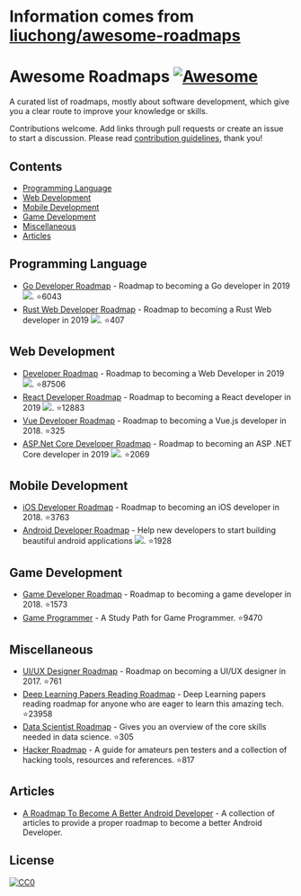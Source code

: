 # Information comes from [liuchong/awesome-roadmaps](https://github.com/liuchong/awesome-roadmaps)
# Awesome Roadmaps [![Awesome](https://awesome.re/badge.svg)](https://awesome.re)

A curated list of roadmaps, mostly about software development, which give you a clear route to improve your knowledge or skills.

Contributions welcome.
Add links through pull requests or create an issue to start a discussion.
Please read [contribution guidelines](contributing.md), thank you!

## Contents

- [Programming Language](#programming-language)
- [Web Development](#web-development)
- [Mobile Development](#mobile-development)
- [Game Development](#game-development)
- [Miscellaneous](#miscellaneous)
- [Articles](#articles)

## Programming Language
- [Go Developer Roadmap](https://github.com/Alikhll/golang-developer-roadmap) - Roadmap to becoming a Go developer in 2019 [<img src="https://img.shields.io/badge/Roadmap-2019-yellowgreen.svg">](https://github.com/Alikhll/golang-developer-roadmap). :star:6043
- [Rust Web Developer Roadmap](https://github.com/csharad/rust-web-developer-roadmap) - Roadmap to becoming a Rust Web developer in 2019 [<img src="https://img.shields.io/badge/Roadmap-2019-yellowgreen.svg">](https://github.com/csharad/rust-web-developer-roadmap). :star:407

## Web Development
- [Developer Roadmap](https://github.com/kamranahmedse/developer-roadmap) - Roadmap to becoming a Web Developer in 2019 [<img src="https://img.shields.io/badge/Roadmap-2019-yellowgreen.svg">](https://github.com/kamranahmedse/developer-roadmap#-introduction). :star:87506
- [React Developer Roadmap](https://github.com/adam-golab/react-developer-roadmap) - Roadmap to becoming a React developer in 2019 [<img src="https://img.shields.io/badge/Roadmap-2019-yellowgreen.svg">](https://github.com/adam-golab/react-developer-roadmap). :star:12883
- [Vue Developer Roadmap](https://github.com/flaviocopes/vue-developer-roadmap) - Roadmap to becoming a Vue.js developer in 2018. :star:325
- [ASP.Net Core Developer Roadmap](https://github.com/MoienTajik/AspNetCore-Developer-Roadmap) - Roadmap to becoming an ASP .NET Core developer in 2019 [<img src="https://img.shields.io/badge/Roadmap-2019-yellowgreen.svg">](https://github.com/MoienTajik/AspNetCore-Developer-Roadmap). :star:2069

## Mobile Development
- [iOS Developer Roadmap](https://github.com/BohdanOrlov/iOS-Developer-Roadmap) - Roadmap to becoming an iOS developer in 2018. :star:3763
- [Android Developer Roadmap](https://github.com/anacoimbrag/android-developer-roadmap) - Help new developers to start building beautiful android applications [<img src="https://img.shields.io/badge/Roadmap-2019-yellowgreen.svg">](https://github.com/anacoimbrag/android-developer-roadmap). :star:1928

## Game Development
- [Game Developer Roadmap](https://github.com/utilForever/game-developer-roadmap) - Roadmap to becoming a game developer in 2018. :star:1573
- [Game Programmer](https://github.com/miloyip/game-programmer) - A Study Path for Game Programmer. :star:9470

## Miscellaneous
- [UI/UX Designer Roadmap](https://github.com/togiberlin/ui-ux-designer-roadmap) - Roadmap on becoming a UI/UX designer in 2017. :star:761
- [Deep Learning Papers Reading Roadmap](https://github.com/floodsung/Deep-Learning-Papers-Reading-Roadmap) - Deep Learning papers reading roadmap for anyone who are eager to learn this amazing tech. :star:23958
- [Data Scientist Roadmap](https://github.com/hasbrain/data-science-roadmap) - Gives you an overview of the core skills needed in data science. :star:305
- [Hacker Roadmap](https://github.com/Sundowndev/hacker-roadmap) - A guide for amateurs pen testers and a collection of hacking tools, resources and references. :star:817

## Articles
- [A Roadmap To Become A Better Android Developer](https://medium.com/mindorks/a-roadmap-to-become-a-better-android-developer-3038cf7f8c8d) - A collection of articles to provide a proper roadmap to become a better Android Developer.

## License

[![CC0](http://mirrors.creativecommons.org/presskit/buttons/88x31/svg/cc-zero.svg)](https://creativecommons.org/publicdomain/zero/1.0/)

